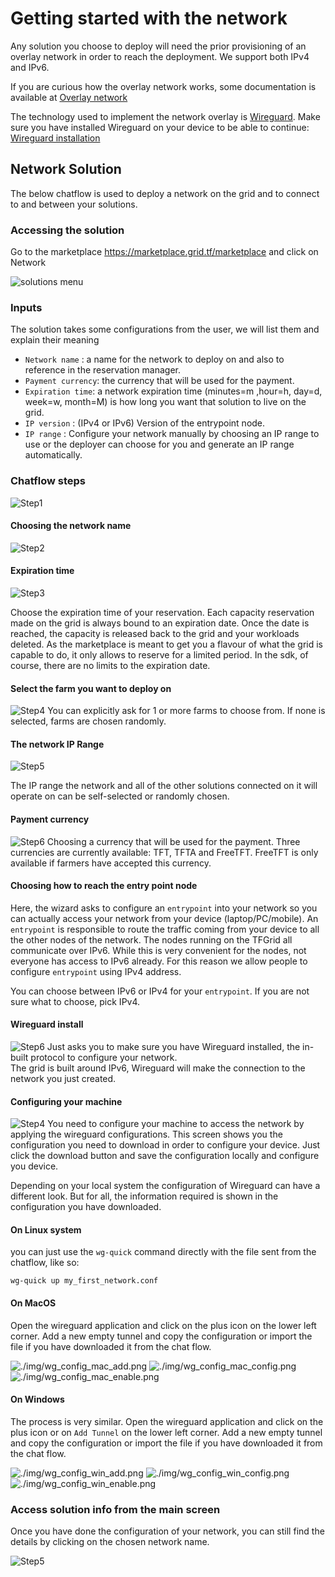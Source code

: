 # Getting started with the network

Any solution you choose to deploy will need the prior provisioning of an overlay network in order to reach the deployment.
We support both IPv4 and IPv6. 

If you are curious how the overlay network works, some documentation is available at [Overlay network](../3_smartcontract_for_it/capacity_network.md)

The technology used to implement the network overlay is [Wireguard](https://www.Wireguard.com/). Make sure you have installed Wireguard on your device to be able to continue: [Wireguard installation](https://www.wireguard.com/install/)


## Network Solution

The below chatflow is used to deploy a network on the grid and to connect to and between your solutions.

### Accessing the solution

Go to the marketplace https://marketplace.grid.tf/marketplace and click on Network

![solutions menu](./img/network_landing_page.png)


### Inputs

The solution takes some configurations from the user, we will list them and explain their meaning

- `Network name` : a name for the network to deploy on and also to reference in the reservation manager.
- `Payment currency`: the currency that will be used for the payment.
- `Expiration time`: a network expiration time (minutes=m ,hour=h, day=d, week=w, month=M) is how long you want that solution to live on the grid.
- `IP version` : (IPv4 or IPv6) Version of the entrypoint node.
- `IP range` : Configure your network manually by choosing an IP range to use or the deployer can choose for you and generate an IP range automatically.

### Chatflow steps

![Step1](./img/network_1.png)

#### Choosing the network name

![Step2](./img/network_2.png)

#### Expiration time

![Step3](./img/network_3.png)

Choose the expiration time of your reservation. Each capacity reservation made on the grid is always bound to an expiration date. Once the date is reached, the capacity is released back to the grid and your workloads deleted.
As the marketplace is meant to get you a flavour of what the grid is capable to do, it only allows to reserve for a limited period. In the sdk, of course, there are no limits to the expiration date. 


#### Select the farm you want to deploy on

![Step4](./img/network_4.png)
You can explicitly ask for 1 or more farms to choose from. If none is selected, farms are chosen randomly. 

#### The network IP Range

![Step5](./img/network_5.png)

The IP range the network and all of the other solutions connected on it will operate on can be self-selected or randomly chosen. 

#### Payment currency

![Step6](./img/network_10.png)
Choosing a currency that will be used for the payment. Three currencies are currently available: TFT, TFTA and FreeTFT. FreeTFT is only available if farmers have accepted this currency. 

#### Choosing how to reach the entry point node

Here, the wizard asks to configure an `entrypoint` into your network so you can actually access your network from your device (laptop/PC/mobile). An `entrypoint` is responsible to route the traffic coming from your device to all the other nodes of the network.
The nodes running on the TFGrid all communicate over IPv6. While this is very convenient for the nodes, not everyone has access to IPv6 already. For this reason we allow people to configure `entrypoint` using IPv4 address.


You can choose between IPv6 or IPv4 for your `entrypoint`. If you are not sure what to choose, pick IPv4.

#### Wireguard install

![Step6](./img/network_8.png)
Just asks you to make sure you have Wireguard installed, the in-built protocol to configure your network.  
The grid is built around IPv6, Wireguard will make the connection to the network you just created.

#### Configuring your machine

![Step4](./img/network_7.png)
You need to configure your machine to access the network by applying the wireguard configurations.
This screen shows you the configuration you need to download in order to configure your device. Just click the download button and save the configuration locally and configure you device.

Depending on your local system the configuration of Wireguard can have a different look. But for all, the information required is shown in the configuration you have downloaded.


#### On Linux system

you can just use the `wg-quick` command directly with the file sent from the chatflow, like so:

```
wg-quick up my_first_network.conf
```

#### On MacOS

Open the wireguard application and click on the plus icon on the lower left corner. Add a new empty tunnel and copy the configuration or import the file if you have downloaded it from the chat flow.

![./img/wg_config_mac_add.png](./img/wg_config_mac_add.png)
![./img/wg_config_mac_config.png](./img/wg_config_mac_config.png)
![./img/wg_config_mac_enable.png](./img/wg_config_mac_enable.png)

#### On Windows

The process is very similar. Open the wireguard application and click on the plus icon or on `Add Tunnel` on the lower left corner. Add a new empty tunnel and copy the configuration or import the file if you have downloaded it from the chat flow.

![./img/wg_config_win_add.png](./img/wg_config_win_add.png)
![./img/wg_config_win_config.png](./img/wg_config_win_config.png)
![./img/wg_config_win_enable.png](./img/wg_config_win_enable.png)

### Access solution info from the main screen

Once you have done the configuration of your network, you can still find the details by clicking on the chosen network name. 

![Step5](./img/network_9.png)
